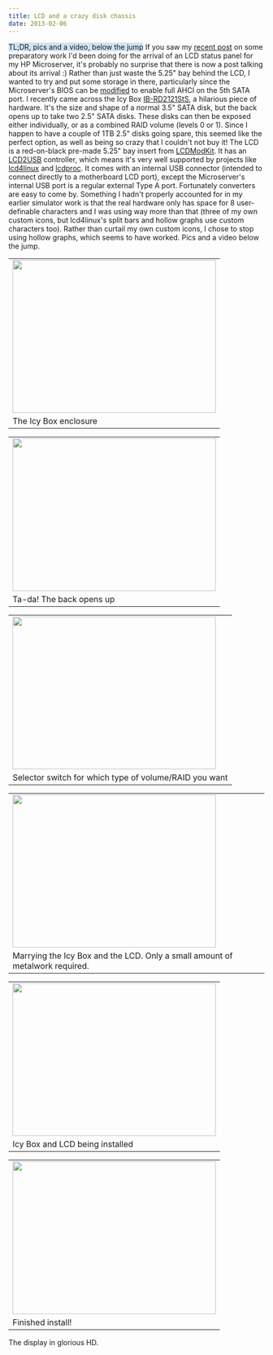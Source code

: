 ```yaml
---
title: LCD and a crazy disk chassis
date: 2013-02-06
---
```


<span style="background-color: #cfe2f3;">TL;DR, pics and a video, below the jump</span>
If you saw my [recent post](http://www.tenshu.net/2013/01/funky-lcd4linux-python-module.html) on some preparatory work I'd been doing for the arrival of an LCD status panel for my HP Microserver, it's probably no surprise that there is now a post talking about its arrival :)
Rather than just waste the 5.25" bay behind the LCD, I wanted to try and put some storage in there, particularly since the Microserver's BIOS can be [modified](http://www.avforums.com/forums/networking-nas/1521657-hp-n36l-microserver-updated-ahci-bios-support.html) to enable full AHCI on the 5th SATA port.
I recently came across the Icy Box [IB-RD2121StS](http://www.raidsonic.de/en/products/ssd.php?we_objectID=8206), a hilarious piece of hardware. It's the size and shape of a normal 3.5" SATA disk, but the back opens up to take two 2.5" SATA disks. These disks can then be exposed either individually, or as a combined RAID volume (levels 0 or 1). Since I happen to have a couple of 1TB 2.5" disks going spare, this seemed like the perfect option, as well as being so crazy that I couldn't not buy it!
The LCD is a red-on-black pre-made 5.25" bay insert from [LCDModKit](http://www.lcdmodkit.com/). It has an [LCD2USB](http://www.harbaum.org/till/lcd2usb/index.shtml) controller, which means it's very well supported by projects like [lcd4linux](http://ssl.bulix.org/projects/lcd4linux/) and [lcdproc](http://www.lcdproc.org/). It comes with an internal USB connector (intended to connect directly to a motherboard LCD port), except the Microserver's internal USB port is a regular external Type A port. Fortunately converters are easy to come by.
Something I hadn't properly accounted for in my earlier simulator work is that the real hardware only has space for 8 user-definable characters and I was using way more than that (three of my own custom icons, but lcd4linux's split bars and hollow graphs use custom characters too). Rather than curtail my own custom icons, I chose to stop using hollow graphs, which seems to have worked.
Pics and a video below the jump.
<span id="more"></span>

|                                                                                                                                                                                                                                                            |
|------------------------------------------------------------------------------------------------------------------------------------------------------------------------------------------------------------------------------------------------------------|
| [<img src="http://2.bp.blogspot.com/-9EeX2St-dls/URF4vKPs3OI/AAAAAAAAAUY/s435kA8gOOU/s400/IMG_5588+-+Version+2.jpg" width="400" height="300" />](http://2.bp.blogspot.com/-9EeX2St-dls/URF4vKPs3OI/AAAAAAAAAUY/s435kA8gOOU/s1600/IMG_5588+-+Version+2.jpg) |
| The Icy Box enclosure                                                                                                                                                                                                                                      |

|                                                                                                                                                                                                                                                            |
|------------------------------------------------------------------------------------------------------------------------------------------------------------------------------------------------------------------------------------------------------------|
| [<img src="http://4.bp.blogspot.com/-hpMHygosFAc/URF4yWCYc4I/AAAAAAAAAUg/_5hyoRzP0Po/s400/IMG_5592+-+Version+2.jpg" width="400" height="300" />](http://4.bp.blogspot.com/-hpMHygosFAc/URF4yWCYc4I/AAAAAAAAAUg/_5hyoRzP0Po/s1600/IMG_5592+-+Version+2.jpg) |
| Ta-da! The back opens up                                                                                                                                                                                                                                   |

|                                                                                                                                                                                                                                                            |
|------------------------------------------------------------------------------------------------------------------------------------------------------------------------------------------------------------------------------------------------------------|
| [<img src="http://4.bp.blogspot.com/-NzRIi6_9wks/URF4yxAQHOI/AAAAAAAAAUo/xxrhPKWi1l8/s400/IMG_5590+-+Version+2.jpg" width="400" height="300" />](http://4.bp.blogspot.com/-NzRIi6_9wks/URF4yxAQHOI/AAAAAAAAAUo/xxrhPKWi1l8/s1600/IMG_5590+-+Version+2.jpg) |
| Selector switch for which type of volume/RAID you want                                                                                                                                                                                                     |

|                                                                                                                                                                                                                                                            |
|------------------------------------------------------------------------------------------------------------------------------------------------------------------------------------------------------------------------------------------------------------|
| [<img src="http://2.bp.blogspot.com/-etGvkyQKoZE/URF44ng2ZYI/AAAAAAAAAVA/LeA1gxMrO6M/s400/IMG_5598+-+Version+2.jpg" width="400" height="300" />](http://2.bp.blogspot.com/-etGvkyQKoZE/URF44ng2ZYI/AAAAAAAAAVA/LeA1gxMrO6M/s1600/IMG_5598+-+Version+2.jpg) |
| Marrying the Icy Box and the LCD. Only a small amount of metalwork required.                                                                                                                                                                               |

|                                                                                                                                                                                                                                                            |
|------------------------------------------------------------------------------------------------------------------------------------------------------------------------------------------------------------------------------------------------------------|
| [<img src="http://4.bp.blogspot.com/-C80IsOmToWY/URF4zRIjBfI/AAAAAAAAAUs/TPG1eiRF-cM/s400/IMG_5600+-+Version+2.jpg" width="400" height="300" />](http://4.bp.blogspot.com/-C80IsOmToWY/URF4zRIjBfI/AAAAAAAAAUs/TPG1eiRF-cM/s1600/IMG_5600+-+Version+2.jpg) |
| Icy Box and LCD being installed                                                                                                                                                                                                                            |

|                                                                                                                                                                                                                                                            |
|------------------------------------------------------------------------------------------------------------------------------------------------------------------------------------------------------------------------------------------------------------|
| [<img src="http://3.bp.blogspot.com/-LYGhjLdqXb8/URF40fMpoaI/AAAAAAAAAU4/mcd_WDztCnQ/s400/IMG_5606+-+Version+2.jpg" width="400" height="300" />](http://3.bp.blogspot.com/-LYGhjLdqXb8/URF40fMpoaI/AAAAAAAAAU4/mcd_WDztCnQ/s1600/IMG_5606+-+Version+2.jpg) |
| Finished install!                                                                                                                                                                                                                                          |

The display in glorious HD.
